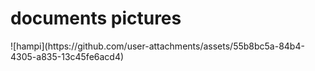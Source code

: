 <html>
  <body> 
  <h1>documents pictures</h1>
   ![hampi](https://github.com/user-attachments/assets/55b8bc5a-84b4-4305-a835-13c45fe6acd4)
   </body>
</html>
